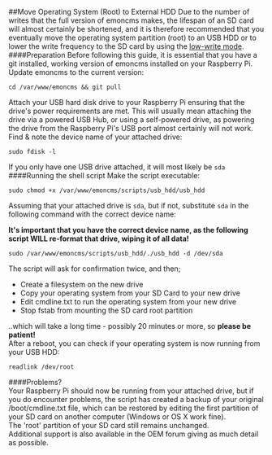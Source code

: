 ##Move Operating System (Root) to External HDD
Due to the number of writes that the full version of emoncms makes, the lifespan of an SD card will almost certainly be shortened, and it is therefore recommended that you eventually move the operating system partition (root) to an USB HDD or to lower the write frequency to the SD card by using the [low-write mode](Low-write-mode.md).
####Preparation
Before following this guide, it is essential that you have a git installed, working version of emoncms installed on your Raspberry Pi.  
Update emoncms to the current version:

    cd /var/www/emoncms && git pull
    
Attach your USB hard disk drive to your Raspberry Pi ensuring that the drive's power requirements are met. This will usually mean attaching the drive via a powered USB Hub, or using a self-powered drive, as powering the drive from the Raspberry Pi's USB port almost certainly will not work.  
Find & note the device name of your attached drive:

    sudo fdisk -l

If you only have one USB drive attached, it will most likely be `sda`
####Running the shell script
Make the script executable:

    sudo chmod +x /var/www/emoncms/scripts/usb_hdd/usb_hdd

Assuming that your attached drive is `sda`, but if not, substitute `sda` in the following command with the correct device name:

**It's important that you have the correct device name, as the following script WILL re-format that drive, wiping it of all data!**

    sudo /var/www/emoncms/scripts/usb_hdd/./usb_hdd -d /dev/sda

The script will ask for confirmation twice, and then;
+ Create a filesystem on the new drive
+ Copy your operating system from your SD Card to your new drive
+ Edit cmdline.txt to run the operating system from your new drive
+ Stop fstab from mounting the SD card root partition

..which will take a long time - possibly 20 minutes or more, so **please be patient!**  
After a reboot, you can check if your operating system is now running from your USB HDD:

    readlink /dev/root

####Problems?    
Your Raspberry Pi should now be running from your attached drive, but if you do encounter problems, the script has created a backup of your original /boot/cmdline.txt file, which can be restored by editing the first partition of your SD card on another computer (Windows or OS X work fine).  
The 'root' partition of your SD card still remains unchanged.  
Additional support is also available in the OEM forum giving as much detail as possible.
